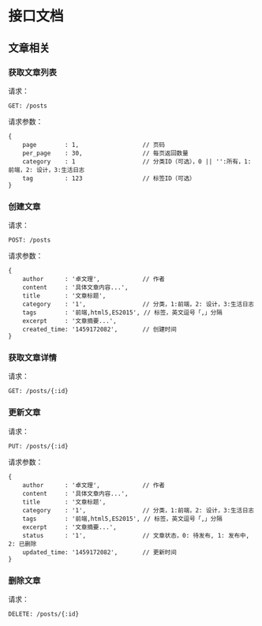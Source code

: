 # 接口文档

## 文章相关

### 获取文章列表

请求：

    GET: /posts

请求参数：

    {
        page        : 1,                  // 页码
        per_page    : 30,                 // 每页返回数量
        category    : 1                   // 分类ID（可选），0 || '':所有，1:前端，2: 设计，3:生活日志
        tag         : 123                 // 标签ID（可选）
    }

### 创建文章

请求：

    POST: /posts

请求参数：

    {
        author      : '卓文理',            // 作者
        content     : '具体文章内容...',
        title       : '文章标题',
        category    : '1',                // 分类，1:前端，2: 设计，3:生活日志
        tags        : '前端,html5,ES2015', // 标签，英文逗号「,」分隔
        excerpt     : '文章摘要...',
        created_time: '1459172082',       // 创建时间
    }

### 获取文章详情

请求：

    GET: /posts/{:id}

### 更新文章

请求：

    PUT: /posts/{:id}

请求参数：

    {
        author      : '卓文理',            // 作者
        content     : '具体文章内容...',
        title       : '文章标题',
        category    : '1',                // 分类，1:前端，2: 设计，3:生活日志
        tags        : '前端,html5,ES2015', // 标签，英文逗号「,」分隔
        excerpt     : '文章摘要...',
        status      : '1',                // 文章状态，0: 待发布, 1: 发布中, 2: 已删除
        updated_time: '1459172082',       // 更新时间
    }

### 删除文章

请求：

    DELETE: /posts/{:id}
